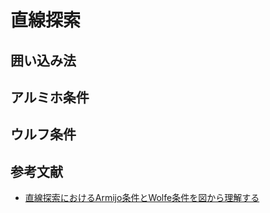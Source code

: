 # 直線探索

## 囲い込み法

## アルミホ条件

## ウルフ条件

## 参考文献
- [直線探索におけるArmijo条件とWolfe条件を図から理解する](https://tm23forest.com/contents/linesearch-armijo-wolfe-condition-explained-visually)